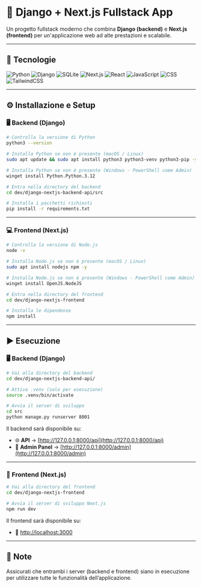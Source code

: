 # 🚀 Django + Next.js Fullstack App

Un progetto fullstack moderno che combina **Django (backend)** e **Next.js (frontend)** per un'applicazione web ad alte prestazioni e scalabile.

---

## 🧩 Tecnologie

![Python](https://img.shields.io/badge/Python-3776AB?style=for-the-badge&logo=python&logoColor=white)
![Django](https://img.shields.io/badge/Django-092E20?style=for-the-badge&logo=django&logoColor=white)
![SQLite](https://img.shields.io/badge/SQLite-07405E?style=for-the-badge&logo=sqlite&logoColor=white)
![Next.js](https://img.shields.io/badge/Next.js-000000?style=for-the-badge&logo=next.js&logoColor=white)
![React](https://img.shields.io/badge/React-61DBFB?style=for-the-badge&logo=react&logoColor=black)
![JavaScript](https://img.shields.io/badge/JavaScript-F7DF1E?style=for-the-badge&logo=javascript&logoColor=black)
![CSS](https://img.shields.io/badge/CSS-1572B6?style=for-the-badge&logo=css3&logoColor=white)
![TailwindCSS](https://img.shields.io/badge/TailwindCSS-06B6D4?style=for-the-badge&logo=tailwindcss&logoColor=white)

---

## ⚙️ Installazione e Setup

### 🖥️ Backend (Django)

```bash
# Controlla la versione di Python
python3 --version

# Installa Python se non è presente (macOS / Linux)
sudo apt update && sudo apt install python3 python3-venv python3-pip -y

# Installa Python se non è presente (Windows - PowerShell come Admin)
winget install Python.Python.3.12

# Entra nella directory del backend
cd dev/django-nextjs-backend-api/src

# Installa i pacchetti richiesti
pip install -r requirements.txt
````

---

### 💻 Frontend (Next.js)

```bash
# Controlla la versione di Node.js
node -v

# Installa Node.js se non è presente (macOS / Linux)
sudo apt install nodejs npm -y

# Installa Node.js se non è presente (Windows - PowerShell come Admin)
winget install OpenJS.NodeJS

# Entra nella directory del frontend
cd dev/django-nextjs-frontend

# Installa le dipendenze
npm install
```

---

## ▶️ Esecuzione

### 🖥️ Backend (Django)

```bash
# Vai alla directory del backend
cd dev/django-nextjs-backend-api/

# Attiva .venv (solo per esecuzione)
source .venv/bin/activate

# Avvia il server di sviluppo
cd src
python manage.py runserver 8001
```

Il backend sarà disponibile su:

* 🌐 **API** → [http://127.0.0.1:8000/api](http://127.0.0.1:8000/api)
* 🔐 **Admin Panel** → [http://127.0.0.1:8000/admin](http://127.0.0.1:8000/admin)

---

### 💫 Frontend (Next.js)

```bash
# Vai alla directory del frontend
cd dev/django-nextjs-frontend

# Avvia il server di sviluppo Next.js
npm run dev
```

Il frontend sarà disponibile su:

* 🧭 [http://localhost:3000](http://localhost:3000)

---

## 🧠 Note

Assicurati che entrambi i server (backend e frontend) siano in esecuzione per utilizzare tutte le funzionalità dell’applicazione.
